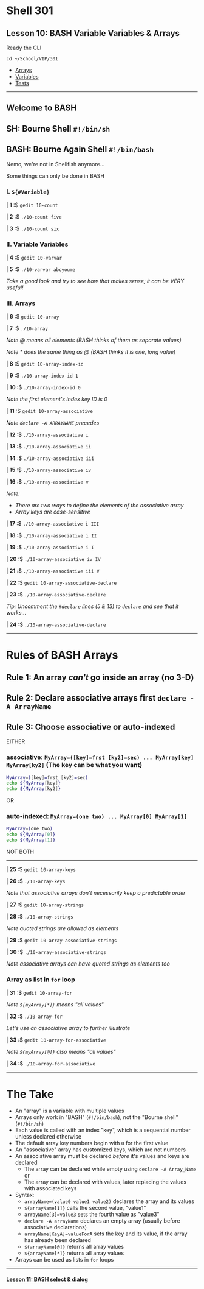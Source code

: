 # Shell 301
## Lesson 10: BASH Variable Variables & Arrays

Ready the CLI

`cd ~/School/VIP/301`

- [Arrays](https://github.com/inkVerb/vip/blob/master/Cheat-Sheets/Arrays.md)
- [Variables](https://github.com/inkVerb/vip/blob/master/Cheat-Sheets/Variables.md)
- [Tests](https://github.com/inkVerb/vip/blob/master/Cheat-Sheets/Tests.md)

___

## Welcome to BASH
## SH: Bourne Shell `#!/bin/sh`
## BASH: Bourne Again Shell `#!/bin/bash`

Nemo, we're not in Shellfish anymore...

Some things can only be done in BASH

### I. `${#Variable}`

| **1** :$ `gedit 10-count`

| **2** :$ `./10-count five`

| **3** :$ `./10-count six`

### II. Variable Variables

| **4** :$ `gedit 10-varvar`

| **5** :$ `./10-varvar abcyoume`

*Take a good look and try to see how that makes sense; it can be VERY useful!*

### III. Arrays

| **6** :$ `gedit 10-array`

| **7** :$ `./10-array`

*Note @ means all elements (BASH thinks of them as separate values)*

*Note * does the same thing as @ (BASH thinks it is one, long value)*

| **8** :$ `gedit 10-array-index-id`

| **9** :$ `./10-array-index-id 1`

| **10** :$ `./10-array-index-id 0`

*Note the first element's index key ID is 0*

| **11** :$ `gedit 10-array-associative`

*Note `declare -A ARRAYNAME` precedes*

| **12** :$ `./10-array-associative i`

| **13** :$ `./10-array-associative ii`

| **14** :$ `./10-array-associative iii`

| **15** :$ `./10-array-associative iv`

| **16** :$ `./10-array-associative v`

*Note:*
  - *There are two ways to define the elements of the associative array*
  - *Array keys are case-sensitive*

| **17** :$ `./10-array-associative i III`

| **18** :$ `./10-array-associative i II`

| **19** :$ `./10-array-associative i I`

| **20** :$ `./10-array-associative iv IV`

| **21** :$ `./10-array-associative iii V`

| **22** :$ `gedit 10-array-associative-declare`

| **23** :$ `./10-array-associative-declare`

*Tip: Uncomment the `#declare` lines (5 & 13) to `declare` and see that it works...*

| **24** :$ `./10-array-associative-declare`

___
# Rules of BASH Arrays
## Rule 1: An array *can't* go inside an array (no 3-D)
## Rule 2: Declare associative arrays first `declare -A ArrayName`
## Rule 3: Choose associative or auto-indexed
EITHER
### associative: `MyArray=([key]=frst [ky2]=sec) ... MyArray[key] MyArray[ky2]` (The key can be what you want)

```sh
MyArray=([key]=frst [ky2]=sec)
echo ${MyArray[key]}
echo ${MyArray[ky2]}

````
OR
### auto-indexed: `MyArray=(one two) ... MyArray[0] MyArray[1]`
```sh
MyArray=(one two)
echo ${MyArray[0]}
echo ${MyArray[1]}
```

NOT BOTH

___

| **25** :$ `gedit 10-array-keys`

| **26** :$ `./10-array-keys`

*Note that associative arrays don't necessarily keep a predictable order*

| **27** :$ `gedit 10-array-strings`

| **28** :$ `./10-array-strings`

*Note quoted strings are allowed as elements*

| **29** :$ `gedit 10-array-associative-strings`

| **30** :$ `./10-array-associative-strings`

*Note associative arrays can have quoted strings as elements too*

### Array as list in `for` loop

| **31** :$ `gedit 10-array-for`

*Note `${myArray[*]}` means "all values"*

| **32** :$ `./10-array-for`

*Let's use an associative array to further illustrate*

| **33** :$ `gedit 10-array-for-associative`

*Note `${myArray[@]}` also means "all values"*

| **34** :$ `./10-array-for-associative`

___

# The Take

- An "array" is a variable with multiple values
- Arrays only work in "BASH" (`#!/bin/bash`), not the "Bourne shell" (`#!/bin/sh`)
- Each value is called with an index "key", which is a sequential number unless declared otherwise
- The default array key numbers begin with `0` for the first value
- An "associative" array has customized keys, which are not numbers
- An associative array must be declared *before* it's values and keys are declared
  - The array can be declared while empty using `declare -A Array_Name` or
  - The array can be declared with values, later replacing the values with associated keys
- Syntax:
  - `arrayName=(value0 value1 value2)` declares the array and its values
  - `${arrayName[1]}` calls the second value, "value1"
  - `arrayName[3]=value3` sets the fourth value as "value3"
  - `declare -A arrayName` declares an empty array (usually before associative declarations)
  - `arrayName[KeyA]=valueForA` sets the key and its value, if the array has already been declared
  - `${arrayName[@]}` returns all array values
  - `${arrayName[*]}` returns all array values
- Arrays can be used as lists in `for` loops
___

#### [Lesson 11: BASH select & dialog](https://github.com/inkVerb/vip/blob/master/301-shell/Lesson-11.md)

